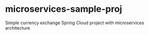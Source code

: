 # microservices-sample-proj
Simple currency exchange Spring Cloud project with microservices architecture

